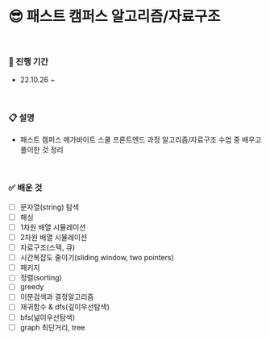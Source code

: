 # 😎 패스트 캠퍼스 알고리즘/자료구조

<br />

### 📆 진행 기간

- 22.10.26 ~

<br />

### 📋 설명

- 패스트 캠퍼스 메가바이트 스쿨 프론트엔드 과정 알고리즘/자료구조 수업 중 배우고 풀이한 것 정리

<br />

### ✅ 배운 것

- [ ] 문자열(string) 탐색
- [ ] 해싱
- [ ] 1차원 배열 시뮬레이션
- [ ] 2차원 배열 시뮬레이션
- [ ] 자료구조(스택, 큐)
- [ ] 시간복잡도 줄이기(sliding window, two pointers)
- [ ] 패키지
- [ ] 정렬(sorting)
- [ ] greedy
- [ ] 이분검색과 결정알고리즘
- [ ] 재귀함수 & dfs(깊이우선탐색)
- [ ] bfs(넒이우선탐색)
- [ ] graph 최단거리, tree
